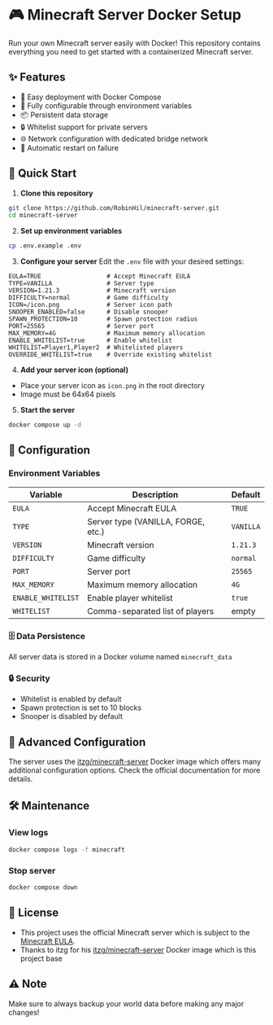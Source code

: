 # 🎮 Minecraft Server Docker Setup

Run your own Minecraft server easily with Docker! This repository contains everything you need to get started with a containerized Minecraft server.

## ✨ Features

- 🐳 Easy deployment with Docker Compose
- 🔧 Fully configurable through environment variables
- 📦 Persistent data storage
- 🔒 Whitelist support for private servers
- 🌐 Network configuration with dedicated bridge network
- 🔄 Automatic restart on failure

## 🚀 Quick Start

1. **Clone this repository**
```bash
git clone https://github.com/RobinHil/minecraft-server.git
cd minecraft-server
```

2. **Set up environment variables**
```bash
cp .env.example .env
```

3. **Configure your server**
Edit the `.env` file with your desired settings:
```env
EULA=TRUE                  # Accept Minecraft EULA
TYPE=VANILLA               # Server type
VERSION=1.21.3             # Minecraft version
DIFFICULTY=normal          # Game difficulty
ICON=/icon.png             # Server icon path
SNOOPER_ENABLED=false      # Disable snooper
SPAWN_PROTECTION=10        # Spawn protection radius
PORT=25565                 # Server port
MAX_MEMORY=4G              # Maximum memory allocation
ENABLE_WHITELIST=true      # Enable whitelist
WHITELIST=Player1,Player2  # Whitelisted players
OVERRIDE_WHITELIST=true    # Override existing whitelist
```

4. **Add your server icon (optional)**
- Place your server icon as `icon.png` in the root directory
- Image must be 64x64 pixels

5. **Start the server**
```bash
docker compose up -d
```

## 📝 Configuration

### Environment Variables

| Variable | Description | Default |
|----------|-------------|---------|
| `EULA` | Accept Minecraft EULA | `TRUE` |
| `TYPE` | Server type (VANILLA, FORGE, etc.) | `VANILLA` |
| `VERSION` | Minecraft version | `1.21.3` |
| `DIFFICULTY` | Game difficulty | `normal` |
| `PORT` | Server port | `25565` |
| `MAX_MEMORY` | Maximum memory allocation | `4G` |
| `ENABLE_WHITELIST` | Enable player whitelist | `true` |
| `WHITELIST` | Comma-separated list of players | empty |

### 🗄️ Data Persistence
All server data is stored in a Docker volume named `minecraft_data`

### 🔒 Security
- Whitelist is enabled by default
- Spawn protection is set to 10 blocks
- Snooper is disabled by default

## 🔧 Advanced Configuration

The server uses the [itzg/minecraft-server](https://hub.docker.com/r/itzg/minecraft-server) Docker image which offers many additional configuration options. Check the official documentation for more details.

## 🛠️ Maintenance

### View logs
```bash
docker compose logs -f minecraft
```

### Stop server
```bash
docker compose down
```

## 📜 License
- This project uses the official Minecraft server which is subject to the [Minecraft EULA](https://www.minecraft.net/en-us/eula).
- Thanks to itzg for his [itzg/minecraft-server](https://hub.docker.com/r/itzg/minecraft-server) Docker image which is this project base

## ⚠️ Note
Make sure to always backup your world data before making any major changes!
